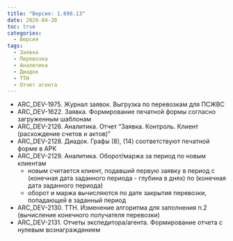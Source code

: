 ```yaml
---
title: "Версия: 1.698.13"
date: 2020-04-30
toc: true
categories:
  - Версия
tags:
  - Заявка
  - Перевозка
  - Аналитика
  - Диадок
  - ТТН
  - Отчет агента
---
```


-   ARC_DEV-1975. Журнал заявок. Выгрузка по перевозкам для ПСЖВС
-   ARC_DEV-1622. Заявка. Формирование печатной формы согласно загруженным шаблонам
-   ARC_DEV-2126. Аналитика. Отчет “Заявка. Контроль. Клиент (расхождение счетов и актов)”
-   ARC_DEV-2128. Диадок. Графы (8), (14) соответствуют печатной форме в АРК
-   ARC_DEV-2129. Аналитика. Оборот/маржа за период по новым клиентам
    -   новым считается клиент, подавший первую заявку в период c (конечная дата заданного периода - глубина в днях) по (конечная дата заданного периода)
    -   оборот и маржа вычисляются по дате закрытия перевозки, попадающей в заданный период 
-   ARC_DEV-2130. ТТН. Изменение алгоритма для заполнения п.2 (вычисление конечного получателя перевозки)
-   ARC_DEV-2131. Отчеты экспедитора/агента. Формирование отчета с нулевым вознаграждением
